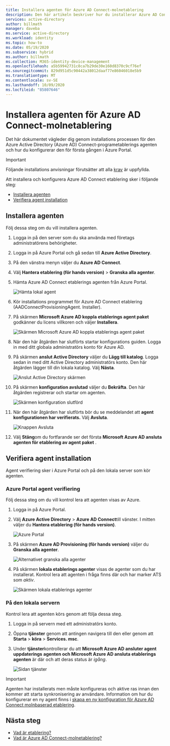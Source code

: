 ```yaml
---
title: Installera agenten för Azure AD Connect-molnetablering
description: Den här artikeln beskriver hur du installerar Azure AD Connect Cloud Provisioning-agenten.
services: active-directory
author: billmath
manager: daveba
ms.service: active-directory
ms.workload: identity
ms.topic: how-to
ms.date: 05/19/2020
ms.subservice: hybrid
ms.author: billmath
ms.collection: M365-identity-device-management
ms.openlocfilehash: a5b59942731c8ca7b29de30e160d8370c9cf76ef
ms.sourcegitcommit: 829d951d5c90442a38012daaf77e86046018e5b9
ms.translationtype: MT
ms.contentlocale: sv-SE
ms.lasthandoff: 10/09/2020
ms.locfileid: "85807646"
---
```

# <a name="install-the-azure-ad-connect-cloud-provisioning-agent"></a>Installera agenten för Azure AD Connect-molnetablering
Det här dokumentet vägleder dig genom installations processen för den Azure Active Directory (Azure AD) Connect-programetablerings agenten och hur du konfigurerar den för första gången i Azure Portal.

>[!IMPORTANT]
>Följande installations anvisningar förutsätter att alla [krav](how-to-prerequisites.md) är uppfyllda.

Att installera och konfigurera Azure AD Connect etablering sker i följande steg:
    
- [Installera agenten](#install-the-agent)
- [Verifiera agent installation](#verify-agent-installation)


## <a name="install-the-agent"></a>Installera agenten
Följ dessa steg om du vill installera agenten.

1. Logga in på den server som du ska använda med företags administratörens behörigheter.
1. Logga in på Azure Portal och gå sedan till **Azure Active Directory**.
1. På den vänstra menyn väljer du **Azure AD Connect**.
1. Välj **Hantera etablering (för hands version)**  >  **Granska alla agenter**.
1. Hämta Azure AD Connect etablerings agenten från Azure Portal.

   ![Hämta lokal agent](media/how-to-install/install9.png)</br>
1. Kör installations programmet för Azure AD Connect etablering (AADConnectProvisioningAgent. Installer).
1. På skärmen **Microsoft Azure AD koppla etablerings agent paket** godkänner du licens villkoren och väljer **Installera**.

   ![Skärmen Microsoft Azure AD koppla etablerings agent paket](media/how-to-install/install1.png)</br>

1. När den här åtgärden har slutförts startar konfigurations guiden. Logga in med ditt globala administratörs konto för Azure AD.
1. På skärmen **anslut Active Directory** väljer du **Lägg till katalog**. Logga sedan in med ditt Active Directory administratörs konto. Den här åtgärden lägger till din lokala katalog. Välj **Nästa**.

   ![Anslut Active Directory skärmen](media/how-to-install/install3.png)</br>

1. På skärmen **konfiguration avslutad** väljer du **Bekräfta**. Den här åtgärden registrerar och startar om agenten.

   ![Skärmen konfiguration slutförd](media/how-to-install/install4.png)</br>

1. När den här åtgärden har slutförts bör du se meddelandet att **agent konfigurationen har verifierats.** Välj **Avsluta**.

   ![Knappen Avsluta](media/how-to-install/install5.png)</br>
1. Välj **Stäng**om du fortfarande ser det första **Microsoft Azure AD ansluta agenten för etablering av agent paket** .

## <a name="verify-agent-installation"></a>Verifiera agent installation
Agent verifiering sker i Azure Portal och på den lokala server som kör agenten.

### <a name="azure-portal-agent-verification"></a>Azure Portal agent verifiering
Följ dessa steg om du vill kontrol lera att agenten visas av Azure.

1. Logga in på Azure Portal.
1. Välj **Azure Active Directory**  >  **Azure AD Connect**till vänster. I mitten väljer du **Hantera etablering (för hands version)**.

   ![Azure Portal](media/how-to-install/install6.png)</br>

1.  På skärmen **Azure AD Provisioning (för hands version)** väljer du **Granska alla agenter**.

    ![Alternativet granska alla agenter](media/how-to-install/install7.png)</br>
 
1. På skärmen **lokala etablerings agenter** visas de agenter som du har installerat. Kontrol lera att agenten i fråga finns där och har marker ATS som *aktiv*.

   ![Skärmen lokala etablerings agenter](media/how-to-install/verify1.png)</br>



### <a name="on-the-local-server"></a>På den lokala servern
Kontrol lera att agenten körs genom att följa dessa steg.

1.  Logga in på servern med ett administratörs konto.
1.  Öppna **tjänster** genom att antingen navigera till den eller genom att **Starta**  >  **köra**  >  **Services. msc**.
1.  Under **tjänster**kontrollerar du att **Microsoft Azure AD ansluter agent uppdaterings** **agenten och Microsoft Azure AD ansluta etablerings agenten** är där och att deras status är *igång*.

    ![Sidan tjänster](media/how-to-troubleshoot/troubleshoot1.png)

>[!IMPORTANT]
>Agenten har installerats men måste konfigureras och aktive ras innan den kommer att starta synkronisering av användare. Information om hur du konfigurerar en ny agent finns i [skapa en ny konfiguration för Azure AD Connect molnbaserad etablering](how-to-configure.md).



## <a name="next-steps"></a>Nästa steg 

- [Vad är etablering?](what-is-provisioning.md)
- [Vad är Azure AD Connect-molnetablering?](what-is-cloud-provisioning.md)
 
